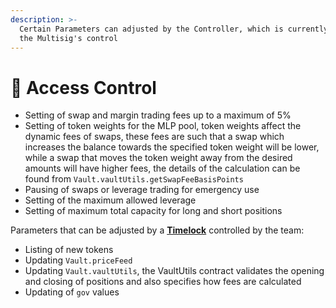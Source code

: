 ```yaml
---
description: >-
  Certain Parameters can adjusted by the Controller, which is currently under
  the Multisig's control
---
```


# 🔐 Access Control

* Setting of swap and margin trading fees up to a maximum of 5%
* Setting of token weights for the MLP pool, token weights affect the dynamic fees of swaps, these fees are such that a swap which increases the balance towards the specified token weight will be lower, while a swap that moves the token weight away from the desired amounts will have higher fees, the details of the calculation can be found from `Vault.vaultUtils.getSwapFeeBasisPoints`
* Pausing of swaps or leverage trading for emergency use
* Setting of the maximum allowed leverage
* Setting of maximum total capacity for long and short positions

Parameters that can be adjusted by a [**Timelock**](./#timelock) controlled by the team:

* Listing of new tokens
* Updating `Vault.priceFeed`
* Updating `Vault.vaultUtils`, the VaultUtils contract validates the opening and closing of positions and also specifies how fees are calculated
* Updating of `gov` values
